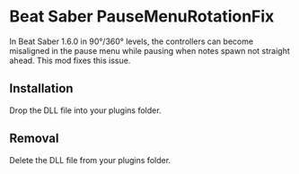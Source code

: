 # Beat Saber PauseMenuRotationFix

In Beat Saber 1.6.0 in 90°/360° levels, the controllers can become misaligned in the pause menu while pausing when notes spawn not straight ahead. This mod fixes this issue.

## Installation

Drop the DLL file into your plugins folder. 

## Removal

Delete the DLL file from your plugins folder.
